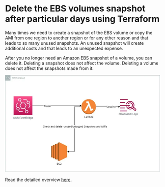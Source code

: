 # Delete the EBS volumes snapshot after particular days using Terraform

Many times we need to create a snapshot of the EBS volume or copy the AMI from one region to another region or for any other reason and that leads to so many unused snapshots. An unused snapshot will create additional costs and that leads to an unexpected expense.

After you no longer need an Amazon EBS snapshot of a volume, you can delete it. Deleting a snapshot does not affect the volume. Deleting a volume does not affect the snapshots made from it.

![1](https://github.com/Dhruvin4530/delete-snapshots-terraform/blob/main/1.jpg)

Read the detailed overview [here](https://medium.com/@dksoni4530/how-to-delete-the-aws-ebs-volumes-snapshots-using-the-lambda-function-07feaf1c36cb).
